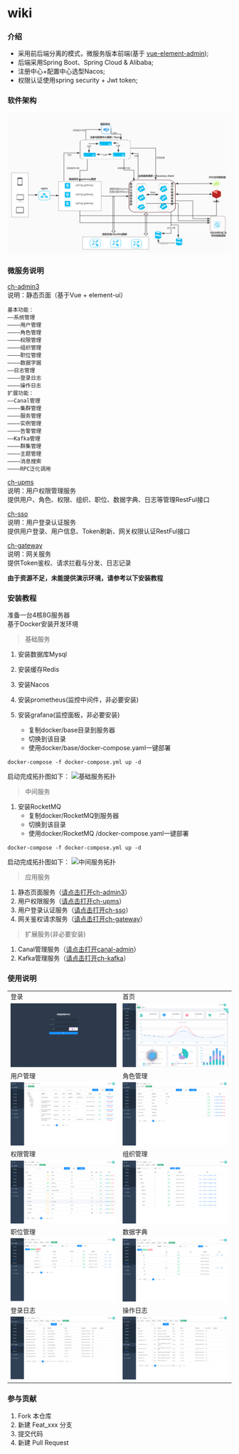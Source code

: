 # wiki

### 介绍
* 采用前后端分离的模式，微服务版本前端(基于 [vue-element-admin](https://github.com/PanJiaChen/vue-element-admin));
* 后端采用Spring Boot、Spring Cloud & Alibaba;
* 注册中心+配置中心选型Nacos;
* 权限认证使用spring security + Jwt token;
### 软件架构
<img src="./images/ch-cloud.jpg" alt="软件架构"/>

### 微服务说明

[ch-admin3](https://gitee.com/ch-cloud/ch-admin3)  
说明：静态页面（基于Vue + element-ui） 
~~~
基本功能：
——系统管理
————用户管理
————角色管理
————权限管理
————组织管理
————职位管理
————数据字据
——日志管理
————登录日志
————操作日志
扩展功能：
——Canal管理
————集群管理
————服务管理
————实例管理
————告警管理
——Kafka管理
————群集管理
————主题管理
————消息搜索
————RPC泛化调用
~~~
[ch-upms](https://gitee.com/ch-cloud/ch-upms)  
说明：用户权限管理服务  
提供用户、角色、权限、组织、职位、数据字典、日志等管理RestFul接口

[ch-sso](https://gitee.com/ch-cloud/ch-sso)  
说明：用户登录认证服务  
提供用户登录、用户信息、Token刷新、网关权限认证RestFul接口

[ch-gateway](https://gitee.com/ch-cloud/ch-gateway)  
说明：网关服务  
提供Token鉴权、请求拦截与分发、日志记录

**由于资源不足，未能提供演示环境，请参考以下安装教程**

### 安装教程
准备一台4核8G服务器  
基于Docker安装开发环境  

>基础服务
1.  安装数据库Mysql
2.  安装缓存Redis
3.  安装Nacos
4.  安装prometheus(监控中间件，非必要安装)
5.  安装grafana(监控面板，非必要安装)  

    - 复制docker/base目录到服务器
    - 切换到该目录  
    - 使用docker/base/docker-compose.yaml一键部署
```shell script
docker-compose -f docker-compose.yml up -d
```
启动完成拓扑图如下：
<img src="./images/tp1.jpg" alt="基础服务拓扑"/>
>中间服务
1.  安装RocketMQ  
    - 复制docker/RocketMQ到服务器  
    - 切换到该目录  
    - 使用docker/RocketMQ /docker-compose.yaml一键部署
```shell script
docker-compose -f docker-compose.yml up -d
```
启动完成拓扑图如下：
<img src="./images/tp2.jpg" alt="中间服务拓扑"/>
>应用服务
1.  静态页面服务（[请点击打开ch-admin3](https://gitee.com/ch-cloud/ch-admin3)）
2.  用户权限服务（[请点击打开ch-upms](https://gitee.com/ch-cloud/ch-upms)）
3.  用户登录认证服务（[请点击打开ch-sso](https://gitee.com/ch-cloud/ch-sso)）
4.  网关鉴权请求服务（[请点击打开ch-gateway](https://gitee.com/ch-cloud/ch-gateway)）
>扩展服务(非必要安装)
1.  Canal管理服务（[请点击打开canal-admin](https://gitee.com/ch-cloud/canal-admin)）
2.  Kafka管理服务（[请点击打开ch-kafka](https://gitee.com/ch-cloud/ch-kafka)）

### 使用说明
<table>
    <tr>
        <td>登录</td>
        <td>首页</td>
    </tr>
    <tr>
        <td><img src="./images/login.png"/></td>
        <td><img src="./images/home.png"/></td>
    </tr>
    <tr>
        <td>用户管理</td>
        <td>角色管理</td>
    </tr>
    <tr>
        <td><img src="./images/user.png"/></td>
        <td><img src="./images/role.png"/></td>
    </tr>
    <tr>
        <td>权限管理</td>
        <td>组织管理</td>
    </tr>
    <tr>
        <td><img src="./images/permission.png"/></td>
        <td><img src="./images/dept.png"/></td>
    </tr>
    <tr>
        <td>职位管理</td>
        <td>数据字典</td>
    </tr>
	<tr>
        <td><img src="./images/post.png"/></td>
        <td><img src="./images/dict.png"/></td>
    </tr>	
    <tr>
        <td>登录日志</td>
        <td>操作日志</td>
    </tr> 
    <tr>
        <td><img src="./images/login_logs.png"/></td>
        <td><img src="./images/operate_logs.png"/></td>
    </tr>
</table>

### 参与贡献

1.  Fork 本仓库
2.  新建 Feat_xxx 分支
3.  提交代码
4.  新建 Pull Request

